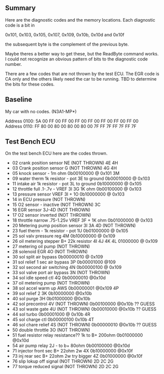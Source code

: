 ## Summary

Here are the diagnostic codes and the memory locations. Each diagnostic code is a bit in  

0x101, 0x103, 0x105, 0x107, 0x109, 0x10b, 0x10d and 0x10f

the subsequent byte is the complement of the previous byte.  

Maybe theres a better way to get these, but the ReadByte command works. I could not recognize an obvious pattern of bits to the diagnostic code number.

There are a few codes that are not thrown by the test ECU. The EGR code is CA only and the others likely need the car to be running. TBD to determine the bits for these codes.

## Baseline

My car with no codes. (N3A1-MP*)  

Address 0100: 5A 00 FF 00 FF 00 FF 00 FF 00 FF 00 FF 00 FF 00  
Address 0110: FF 80 00 80 00 80 00 80 00 7F FF 7F FF 7F FF 7F  

## Test Bench ECU

On the test bench ECU here are the codes thrown.  

- 02 crank position sensor NE (NOT THROWN) 4E 4H
- 03 Crank position sensor G (NOT THROWN) 4G 4H
- 05 knock sensor - 1m ohm  0b00100000 @ 0x101 3M 
- 09 water therm 1k resistor - pot 3E to ground  0b00010000 @ 0x103
- 11 intake air 1k resistor - pot 3L to ground 0b10000000 @ 0x105
- 12 throttle full .1-.7v  -  VREF 3I 3G 1K ohm 0b00100000 @ 0x103
- 13 pressure sensor VREF 3I + 1O 0b10000000 @ 0x103
- 14 in ECU pressure (NOT THROWN)
- 15 O2 sensor - inactive (NOT THROWN) 3C
- 16 EGR sensor 3J-4D (NOT THROWN)
- 17 O2 sensor inverted (NOT THROWN)
- 18 throttle narrow  .75-1.25v VREF 3F +  1K ohm 0b01000000 @ 0x103
- 20 Metering pump position sensor 3I 3A 4D (NOT THROWN)
- 23 fuel therm - 1k resistor - pot 1U 0b01000000 @ 0x105
- 25 sol valv pressure reg 4M  0b10000000 @ 0x109
- 26 oil metering stepper B+ 22k resistor 4I 4J 4K 4L 01000000 @ 0x109
- 27 metering oil pump (NOT THROWN)
- 28 solenoid EGR 4O (NOT THROWN)
- 30 sol split air bypass 0b00000010 @ 0x109
- 31 sol relief 1 sec air bypass 3P 0b00001000 @109
- 32 sol second air switching 4N 0b00000100 @ 0x109 
- 33 sol valve port air bypass 3N (NOT THROWN)
- 34 sol idle speed ctl 4Q 0b00000010 @0x10d
- 37 oil metering pump (NOT THROWN)
- 38 sol accel warm up AWS 0b00000001 @0x109 4P
- 39 sol relief 2 3K  0b10000000 @0x10b   
- 40 sol purge 3H 0b01000000 @0x10b
- 42 sol precontrol 4V (NOT THROWN) 0b00100000 @0x10b ?? GUESS
- 43 sol waste gate 4U (NOT THROWN) 0b00010000 @0x10b ?? GUESS
- 44 sol turbo  0b00001000 @ 0x10b 4R
- 45 sol charge ctl 0b00000100  0x10b 4T
- 46 sol chare relief 4S (NOT THROWN) 0b00000010 @0x10b ?? GUESS
- 50 double throttle 3O (NOT THROWN)
- 51 fuel resistor relay resistance?? 1k to B+ 200ohm 0b01000000 @0x10d
- 54 air pump relay 2J - to b+ 80ohm 0b00100000 @0x10d
- 71 injector front sec B+ 22ohm 2w  4X 0b10000000 @0x10f
- 73 inj rear sec B+ 22ohm 2w try bigger 4Z 0b01000000 @0x10f
- 76 slip lokup off signal (NOT THROWN) 2D 2C 2G
- 77 torque reduced signal (NOT THROWN) 2D 2C 2G

